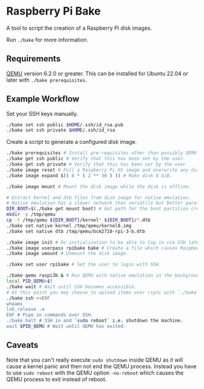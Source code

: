 # Raspberry Pi Bake

A tool to script the creation of a Raspberry Pi disk images.

Run `./bake` for more information.

## Requirements

[QEMU](https://www.qemu.org/) version 6.2.0 or greater. This can be installed for Ubuntu 22.04 or later with `./bake prerequisites`.

## Example Workflow

Set your SSH keys manually.

```bash
./bake set ssh public $HOME/.ssh/id_rsa.pub
./bake set ssh private $HOME/.ssh/id_rsa
```

Create a script to generate a configured disk image.

```bash
./bake prerequisites # Install pre-requisites other than possibly QEMU.
./bake get ssh public # Verify that this has been set by the user.
./bake get ssh private # Verify that this has been set by the user.
./bake image reset # Pull a Raspberry Pi OS image and overwrite any dirtied copy.
./bake image expand $(( 8 * ( 2 ** 30 ) )) # Make disk 8 GiB.

./bake image mount # Mount the disk image while the disk is offline.

# Extract kernel and dtb files from disk image for native emulation.
# Native emulation has a slower network than versatile but better parallelism.
DIR_BOOT=$(./bake get mount boot) # Get path for the boot partition created in `./bake image mount`
mkdir -p /tmp/qemu
cp -t /tmp/qemu ${DIR_BOOT}/kernel* ${DIR_BOOT}/*.dtb
./bake set native kernel /tmp/qemu/kernel8.img
./bake set native dtb /tmp/qemu/bcm2710-rpi-3-b.dtb

./bake image init # Do initialization to be able to log in via SSH later.
./bake image userpass rpibake bake # Create a file which causes Raspberry Pi OS to create user `rpibake` with passwd `bake`.
./bake image umount # Unmount the disk image.

./bake set user rpibake # Set the user to login with SSH.

./bake qemu raspi3b & # Run QEMU with native emulation in the background. You could also use `./bake qemu versatile &`
local PID_QEMU=$!
./bake wait # Wait until SSH becomes accessible.
# At this point you may choose to upload items over rsync with `./bake rsync ssh ...`
./bake ssh <<EOF
whoami
lsb_release -a
EOF # Pipe in commands over SSH.
./bake halt # SSH in and `sudo reboot` i.e. shutdown the machine.
wait $PID_QEMU # Wait until QEMU has exited.
```

## Caveats

Note that you can't really execute `sudo shutdown` inside QEMU as it will cause a kernel panic and then not end the QEMU process. Instead you have to use `sudo reboot` with the QEMU option `-no-reboot` which causes the QEMU process to exit instead of reboot.
